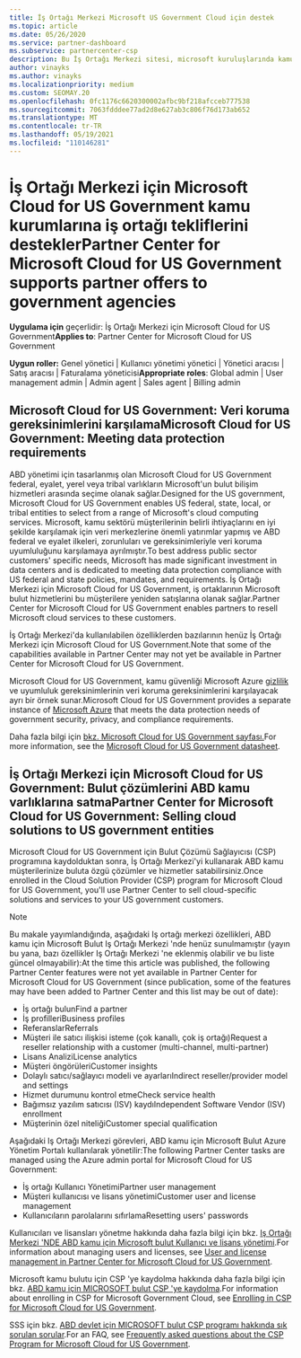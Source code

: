 ```yaml
---
title: İş Ortağı Merkezi Microsoft US Government Cloud için destek
ms.topic: article
ms.date: 05/26/2020
ms.service: partner-dashboard
ms.subservice: partnercenter-csp
description: Bu İş Ortağı Merkezi sitesi, microsoft kuruluşlarında kamu kurumlarıyla çalışan müşterilere Microsoft bulut çözümleri sunan Microsoft iş Birleşik Devletler.
author: vinayks
ms.author: vinayks
ms.localizationpriority: medium
ms.custom: SEOMAY.20
ms.openlocfilehash: 0fc1176c6620300002afbc9bf218afcceb777538
ms.sourcegitcommit: 7063fdddee77ad2d8e627ab3c806f76d173ab652
ms.translationtype: MT
ms.contentlocale: tr-TR
ms.lasthandoff: 05/19/2021
ms.locfileid: "110146281"
---
```

# <a name="partner-center-for-microsoft-cloud-for-us-government-supports-partner-offers-to-government-agencies"></a><span data-ttu-id="62303-103">İş Ortağı Merkezi için Microsoft Cloud for US Government kamu kurumlarına iş ortağı tekliflerini destekler</span><span class="sxs-lookup"><span data-stu-id="62303-103">Partner Center for Microsoft Cloud for US Government supports partner offers to government agencies</span></span>

<span data-ttu-id="62303-104">**Uygulama için** geçerlidir: İş Ortağı Merkezi için Microsoft Cloud for US Government</span><span class="sxs-lookup"><span data-stu-id="62303-104">**Applies to**: Partner Center for Microsoft Cloud for US Government</span></span>

<span data-ttu-id="62303-105">**Uygun roller:** Genel yönetici | Kullanıcı yönetimi yönetici | Yönetici aracısı | Satış aracısı | Faturalama yöneticisi</span><span class="sxs-lookup"><span data-stu-id="62303-105">**Appropriate roles**: Global admin | User management admin | Admin agent | Sales agent | Billing admin</span></span>

## <a name="microsoft-cloud-for-us-government-meeting-data-protection-requirements"></a><span data-ttu-id="62303-106">Microsoft Cloud for US Government: Veri koruma gereksinimlerini karşılama</span><span class="sxs-lookup"><span data-stu-id="62303-106">Microsoft Cloud for US Government: Meeting data protection requirements</span></span>

<span data-ttu-id="62303-107">ABD yönetimi için tasarlanmış olan Microsoft Cloud for US Government federal, eyalet, yerel veya tribal varlıkların Microsoft'un bulut bilişim hizmetleri arasında seçime olanak sağlar.</span><span class="sxs-lookup"><span data-stu-id="62303-107">Designed for the US government, Microsoft Cloud for US Government enables US federal, state, local, or tribal entities to select from a range of Microsoft's cloud computing services.</span></span> <span data-ttu-id="62303-108">Microsoft, kamu sektörü müşterilerinin belirli ihtiyaçlarını en iyi şekilde karşılamak için veri merkezlerine önemli yatırımlar yapmış ve ABD federal ve eyalet ilkeleri, zorunluları ve gereksinimleriyle veri koruma uyumluluğunu karşılamaya ayrılmıştır.</span><span class="sxs-lookup"><span data-stu-id="62303-108">To best address public sector customers' specific needs, Microsoft has made significant investment in data centers and is dedicated to meeting data protection compliance with US federal and state policies, mandates, and requirements.</span></span> <span data-ttu-id="62303-109">İş Ortağı Merkezi için Microsoft Cloud for US Government, iş ortaklarının Microsoft bulut hizmetlerini bu müşterilere yeniden satışlarına olanak sağlar.</span><span class="sxs-lookup"><span data-stu-id="62303-109">Partner Center for Microsoft Cloud for US Government enables partners to resell Microsoft cloud services to these customers.</span></span>

<span data-ttu-id="62303-110">İş Ortağı Merkezi'da kullanılabilen özelliklerden bazılarının henüz İş Ortağı Merkezi için Microsoft Cloud for US Government.</span><span class="sxs-lookup"><span data-stu-id="62303-110">Note that some of the capabilities available in Partner Center may not yet be available in Partner Center for Microsoft Cloud for US Government.</span></span>

<span data-ttu-id="62303-111">Microsoft Cloud for US Government, kamu güvenliği Microsoft Azure [gizlilik](https://azure.microsoft.com/overview/clouds/government/) ve uyumluluk gereksinimlerinin veri koruma gereksinimlerini karşılayacak ayrı bir örnek sunar.</span><span class="sxs-lookup"><span data-stu-id="62303-111">Microsoft Cloud for US Government provides a separate instance of [Microsoft Azure](https://azure.microsoft.com/overview/clouds/government/) that meets the data protection needs of government security, privacy, and compliance requirements.</span></span> 

<span data-ttu-id="62303-112">Daha fazla bilgi için [bkz. Microsoft Cloud for US Government sayfası.](https://download.microsoft.com/download/C/9/C/C9CA3002-DFC4-4ADA-841F-DF42AEC042FB/Microsoft_Azure_Government_Datasheet_EN_US.PDF)</span><span class="sxs-lookup"><span data-stu-id="62303-112">For more information, see the [Microsoft Cloud for US Government datasheet](https://download.microsoft.com/download/C/9/C/C9CA3002-DFC4-4ADA-841F-DF42AEC042FB/Microsoft_Azure_Government_Datasheet_EN_US.PDF).</span></span>

## <a name="partner-center-for-microsoft-cloud-for-us-government-selling-cloud-solutions-to-us-government-entities"></a><span data-ttu-id="62303-113">İş Ortağı Merkezi için Microsoft Cloud for US Government: Bulut çözümlerini ABD kamu varlıklarına satma</span><span class="sxs-lookup"><span data-stu-id="62303-113">Partner Center for Microsoft Cloud for US Government: Selling cloud solutions to US government entities</span></span>

<span data-ttu-id="62303-114">Microsoft Cloud for US Government için Bulut Çözümü Sağlayıcısı (CSP) programına kaydolduktan sonra, İş Ortağı Merkezi'yi kullanarak ABD kamu müşterilerinize buluta özgü çözümler ve hizmetler satabilirsiniz.</span><span class="sxs-lookup"><span data-stu-id="62303-114">Once enrolled in the Cloud Solution Provider (CSP) program for Microsoft Cloud for US Government, you'll use Partner Center to sell cloud-specific solutions and services to your US government customers.</span></span> 

> [!NOTE]  
> <span data-ttu-id="62303-115">Bu makale yayımlandığında, aşağıdaki Iş ortağı merkezi özellikleri, ABD kamu için Microsoft Bulut Iş Ortağı Merkezi 'nde henüz sunulmamıştır (yayın bu yana, bazı özellikler Iş Ortağı Merkezi 'ne eklenmiş olabilir ve bu liste güncel olmayabilir):</span><span class="sxs-lookup"><span data-stu-id="62303-115">At the time this article was published, the following Partner Center features were not yet available in Partner Center for Microsoft Cloud for US Government (since publication, some of the features may have been added to Partner Center and this list may be out of date):</span></span>

- <span data-ttu-id="62303-116">İş ortağı bulun</span><span class="sxs-lookup"><span data-stu-id="62303-116">Find a partner</span></span>
- <span data-ttu-id="62303-117">İş profilleri</span><span class="sxs-lookup"><span data-stu-id="62303-117">Business profiles</span></span>
- <span data-ttu-id="62303-118">Referanslar</span><span class="sxs-lookup"><span data-stu-id="62303-118">Referrals</span></span>
- <span data-ttu-id="62303-119">Müşteri ile satıcı ilişkisi isteme (çok kanallı, çok iş ortağı)</span><span class="sxs-lookup"><span data-stu-id="62303-119">Request a reseller relationship with a customer (multi-channel, multi-partner)</span></span>
- <span data-ttu-id="62303-120">Lisans Analizi</span><span class="sxs-lookup"><span data-stu-id="62303-120">License analytics</span></span>
- <span data-ttu-id="62303-121">Müşteri öngörüleri</span><span class="sxs-lookup"><span data-stu-id="62303-121">Customer insights</span></span>
- <span data-ttu-id="62303-122">Dolaylı satıcı/sağlayıcı modeli ve ayarları</span><span class="sxs-lookup"><span data-stu-id="62303-122">Indirect reseller/provider model and settings</span></span>
- <span data-ttu-id="62303-123">Hizmet durumunu kontrol etme</span><span class="sxs-lookup"><span data-stu-id="62303-123">Check service health</span></span>
- <span data-ttu-id="62303-124">Bağımsız yazılım satıcısı (ISV) kaydı</span><span class="sxs-lookup"><span data-stu-id="62303-124">Independent Software Vendor (ISV) enrollment</span></span>
- <span data-ttu-id="62303-125">Müşterinin özel niteliği</span><span class="sxs-lookup"><span data-stu-id="62303-125">Customer special qualification</span></span>

<span data-ttu-id="62303-126">Aşağıdaki Iş Ortağı Merkezi görevleri, ABD kamu için Microsoft Bulut Azure Yönetim Portalı kullanılarak yönetilir:</span><span class="sxs-lookup"><span data-stu-id="62303-126">The following Partner Center tasks are managed using the Azure admin portal for Microsoft Cloud for US Government:</span></span> 

- <span data-ttu-id="62303-127">İş ortağı Kullanıcı Yönetimi</span><span class="sxs-lookup"><span data-stu-id="62303-127">Partner user management</span></span>
- <span data-ttu-id="62303-128">Müşteri kullanıcısı ve lisans yönetimi</span><span class="sxs-lookup"><span data-stu-id="62303-128">Customer user and license management</span></span>
- <span data-ttu-id="62303-129">Kullanıcıların parolalarını sıfırlama</span><span class="sxs-lookup"><span data-stu-id="62303-129">Resetting users' passwords</span></span>

<span data-ttu-id="62303-130">Kullanıcıları ve lisansları yönetme hakkında daha fazla bilgi için bkz. [Iş Ortağı Merkezi 'NDE ABD kamu için Microsoft bulut Kullanıcı ve lisans yönetimi](user-management-in-partner-center-for-microsoft-us-govt-cloud.md).</span><span class="sxs-lookup"><span data-stu-id="62303-130">For information about managing users and licenses, see [User and license management in Partner Center for Microsoft Cloud for US Government](user-management-in-partner-center-for-microsoft-us-govt-cloud.md).</span></span>

<span data-ttu-id="62303-131">Microsoft kamu bulutu için CSP 'ye kaydolma hakkında daha fazla bilgi için bkz. [ABD kamu için MICROSOFT bulut CSP 'ye kaydolma](enroll-in-csp-for-microsoft-us-govt-cloud.md).</span><span class="sxs-lookup"><span data-stu-id="62303-131">For information about enrolling in CSP for Microsoft Government Cloud, see [Enrolling in CSP for Microsoft Cloud for US Government](enroll-in-csp-for-microsoft-us-govt-cloud.md).</span></span>

<span data-ttu-id="62303-132">SSS için bkz. [ABD devlet için MICROSOFT bulut CSP programı hakkında sık sorulan sorular](faq-for-us-govt-cloud.md).</span><span class="sxs-lookup"><span data-stu-id="62303-132">For an FAQ, see [Frequently asked questions about the CSP Program for Microsoft Cloud for US Government](faq-for-us-govt-cloud.md).</span></span>

